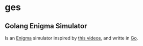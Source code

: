 # ges
## Golang Enigma Simulator

Is an [Enigma](https://www.youtube.com/watch?v=G2_Q9FoD-oQ) simulator inspired by [this videos.](https://www.youtube.com/watch?v=G2_Q9FoD-oQ) and writte in [Go](https://golang.org/).



